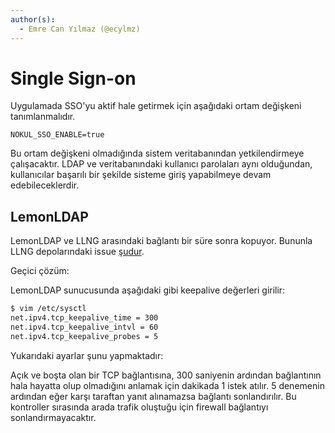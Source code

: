 ```yaml
---
author(s):
  - Emre Can Yılmaz (@ecylmz)
---
```


Single Sign-on
==============

Uygulamada SSO'yu aktif hale getirmek için aşağıdaki ortam değişkeni tanımlanmalıdır.

```text
NOKUL_SSO_ENABLE=true
```

Bu ortam değişkeni olmadığında sistem veritabanından yetkilendirmeye çalışacaktır. LDAP ve veritabanındaki kullanıcı
parolaları aynı olduğundan, kullanıcılar başarılı bir şekilde sisteme giriş yapabilmeye devam edebileceklerdir.

LemonLDAP
---------

LemonLDAP ve LLNG arasındaki bağlantı bir süre sonra kopuyor. Bununla LLNG depolarındaki issue [şudur][LLNG-1807].

Geçici çözüm:

LemonLDAP sunucusunda aşağıdaki gibi keepalive değerleri girilir:

```bash
$ vim /etc/sysctl
net.ipv4.tcp_keepalive_time = 300
net.ipv4.tcp_keepalive_intvl = 60
net.ipv4.tcp_keepalive_probes = 5
```

Yukarıdaki ayarlar şunu yapmaktadır:

Açık ve boşta olan bir TCP bağlantısına, 300 saniyenin ardından bağlantının hala hayatta olup olmadığını anlamak için
dakikada 1 istek atılır. 5 denemenin ardından eğer karşı taraftan yanıt alınamazsa bağlantı sonlandırılır. Bu kontroller
sırasında arada trafik oluştuğu için firewall bağlantıyı sonlandırmayacaktır.

[LLNG-1807]: https://gitlab.ow2.org/lemonldap-ng/lemonldap-ng/issues/1807
